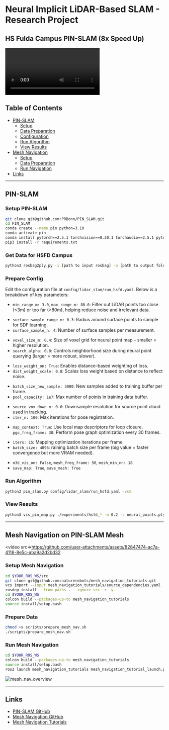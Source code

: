 # Neural Implicit LiDAR-Based SLAM - Research Project

## HS Fulda Campus PIN-SLAM (8x Speed Up)
<video src='https://github.com/user-attachments/assets/68c96a92-838b-49f9-b878-6d1f69a23948'></video>


## Table of Contents

- [PIN-SLAM](#pin-slam)
  - [Setup](#setup-pin-slam)
  - [Data Preparation](#get-data-for-hsfd-campus)
  - [Configuration](#prepare-config)
  - [Run Algorithm](#run-algorithm)
  - [View Results](#view-results)
- [Mesh Navigation](#mesh-navigation-on-pin-slam-mesh)
  - [Setup](#setup-mesh-navigation)
  - [Data Preparation](#prepare-data)
  - [Run Navigation](#run-mesh-navigation)
- [Links](#links)

---

## PIN-SLAM

### Setup PIN-SLAM

```bash
git clone git@github.com:PRBonn/PIN_SLAM.git
cd PIN_SLAM
conda create --name pin python=3.10
conda activate pin
conda install pytorch==2.5.1 torchvision==0.20.1 torchaudio==2.5.1 pytorch-cuda=11.8 -c pytorch -c nvidia
pip3 install -r requirements.txt
```

### Get Data for HSFD Campus

```bash
python3 rosbag2ply.py -i [path to input rosbag] -o [path to output folder] -t [topic name]
```

### Prepare Config

Edit the configuration file at `config/lidar_slam/run_hsfd.yaml`. Below is a breakdown of key parameters:

- `min_range_m: 3.0`, `max_range_m: 80.0`: Filter out LiDAR points too close (<3m) or too far (>80m), helping reduce noise and irrelevant data.

* `surface_sample_range_m: 0.3`: Radius around surface points to sample for SDF learning.
* `surface_sample_n: 4`: Number of surface samples per measurement.

- `voxel_size_m: 0.4`: Size of voxel grid for neural point map – smaller = higher resolution.
- `search_alpha: 0.8`: Controls neighborhood size during neural point querying (larger = more robust, slower).

* `loss_weight_on: True`: Enables distance-based weighting of loss.
* `dist_weight_scale: 0.8`: Scales loss weight based on distance to reflect noise.

- `batch_size_new_sample: 3000`: New samples added to training buffer per frame.
- `pool_capacity: 1e7`: Max number of points in training data buffer.

* `source_vox_down_m: 0.6`: Downsample resolution for source point cloud used in tracking.
* `iter_n: 100`: Max iterations for pose registration.

- `map_context: True`: Use local map descriptors for loop closure.
 `pgo_freq_frame: 30`: Perform pose graph optimization every 30 frames.

* `iters: 15`: Mapping optimization iterations per frame.
* `batch_size: 4096`: raining batch size per frame (big value = faster convergence but more VRAM needed).

- `o3d_vis_on: False`, `mesh_freq_frame: 50`, `mesh_min_nn: 18`
- `save_map: True`, `save_mesh: True`

### Run Algorithm

```bash
python3 pin_slam.py config/lidar_slam/run_hsfd.yaml -vsm
```

### View Results

```bash
python3 vis_pin_map.py ./experiments/hsfd_* -m 0.2 -c neural_points.ply -o mesh_20cm.ply -n 8
```

---

## Mesh Navigation on PIN-SLAM Mesh

<video src=>https://github.com/user-attachments/assets/82847474-ac7a-4116-8e5c-aba9a2d2bd32</video>

### Setup Mesh Navigation

```bash
cd $YOUR_ROS_WS/src
git clone git@github.com:naturerobots/mesh_navigation_tutorials.git
vcs import --input mesh_navigation_tutorials/source_dependencies.yaml
rosdep install --from-paths . --ignore-src -r -y
cd $YOUR_ROS_WS
colcon build --packages-up-to mesh_navigation_tutorials
source install/setup.bash
```

### Prepare Data

```bash
chmod +x scripts/prepare_mesh_nav.sh
./scripts/prepare_mesh_nav.sh
```

### Run Mesh Navigation

```bash
cd $YOUR_ROS_WS
colcon build --packages-up-to mesh_navigation_tutorials
source install/setup.bash
ros2 launch mesh_navigation_tutorials mesh_navigation_tutorial_launch.py world_name:=hsfd
```

![mesh_nav_overview](assets/mesh_nav_overview.png)

---

## Links

- [PIN-SLAM GitHub](https://github.com/PRBonn/PIN_SLAM)
- [Mesh Navigation GitHub](https://github.com/naturerobots/mesh_navigation)
- [Mesh Navigation Tutorials](https://github.com/naturerobots/mesh_navigation_tutorials)

